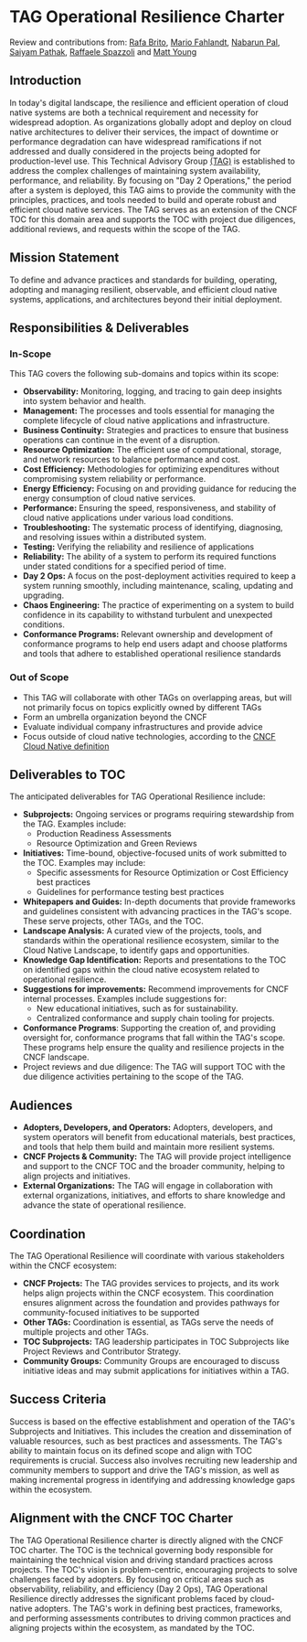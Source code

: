 # TAG Operational Resilience Charter

Review and contributions from: [Rafa Brito](https://github.com/brito-rafa), [Mario Fahlandt](https://github.com/mfahlandt), [Nabarun Pal](https://www.github.com/palnabarun), [Saiyam Pathak](https://github.com/saiyam1814), [Raffaele Spazzoli](https://github.com/raffaelespazzoli) and [Matt Young](https://github.com/halcyondude)

## Introduction

In today's digital landscape, the resilience and efficient operation of cloud native systems are both a technical requirement and necessity for widespread adoption. 
As organizations globally adopt and deploy on cloud native architectures to deliver their services, the impact of downtime or performance degradation can have widespread ramifications if not addressed and dually considered in the projects being adopted for production-level use. 
This Technical Advisory Group [(TAG)](https://github.com/cncf/toc/blob/main/governance/tag-governance.md) is established to address the complex challenges of maintaining system availability, performance, and reliability. By focusing on "Day 2 Operations," the period after a system is deployed, this TAG aims to provide the community with the principles, practices, and tools needed to build and operate robust and efficient cloud native services. The TAG serves as an extension of the CNCF TOC for this domain area and supports the TOC with project due diligences, additional reviews, and requests within the scope of the TAG.

## Mission Statement

To define and advance practices and standards for building, operating, adopting and managing resilient, observable, and efficient cloud native systems, applications, and architectures beyond their initial deployment. 

## Responsibilities & Deliverables

### In-Scope

This TAG covers the following sub-domains and topics within its scope:

* **Observability:** Monitoring, logging, and tracing to gain deep insights into system behavior and health.
* **Management:** The processes and tools essential for managing the complete lifecycle of cloud native applications and infrastructure.
* **Business Continuity:** Strategies and practices to ensure that business operations can continue in the event of a disruption.
* **Resource Optimization:** The efficient use of computational, storage, and network resources to balance performance and cost. 
* **Cost Efficiency:** Methodologies for optimizing expenditures without compromising system reliability or performance. 
* **Energy Efficiency:** Focusing on and providing guidance for reducing the energy consumption of cloud native services.
* **Performance:** Ensuring the speed, responsiveness, and stability of cloud native applications under various load conditions.
* **Troubleshooting:** The systematic process of identifying, diagnosing, and resolving issues within a distributed system.
* **Testing:** Verifying the reliability and resilience of applications
* **Reliability:** The ability of a system to perform its required functions under stated conditions for a specified period of time.
* **Day 2 Ops:** A focus on the post-deployment activities required to keep a system running smoothly, including maintenance, scaling, updating and upgrading.
* **Chaos Engineering:** The practice of experimenting on a system to build confidence in its capability to withstand turbulent and unexpected conditions.
* **Conformance Programs:** Relevant ownership and development of conformance programs to help end users adapt and choose platforms and tools that adhere to established operational resilience standards

### Out of Scope

* This TAG will collaborate with other TAGs on overlapping areas, but will not primarily focus on topics explicitly owned by different TAGs
* Form an umbrella organization beyond the CNCF
* Evaluate individual company infrastructures and provide advice
* Focus outside of cloud native technologies, according to the [CNCF Cloud Native definition](https://github.com/cncf/toc/blob/main/DEFINITION.md)


## Deliverables to TOC

The anticipated deliverables for TAG Operational Resilience include:

* **Subprojects:** Ongoing services or programs requiring stewardship from the TAG. Examples include:
  * Production Readiness Assessments
  * Resource Optimization and Green Reviews
* **Initiatives:** Time-bound, objective-focused units of work submitted to the TOC. Examples may include:
  * Specific assessments for Resource Optimization or Cost Efficiency best practices
  * Guidelines for performance testing best practices
* **Whitepapers and Guides:** In-depth documents that provide frameworks and guidelines consistent with advancing practices in the TAG's scope. These serve projects, other TAGs, and the TOC. 
* **Landscape Analysis:** A curated view of the projects, tools, and standards within the operational resilience ecosystem, similar to the Cloud Native Landscape, to identify gaps and opportunities.
* **Knowledge Gap Identification:** Reports and presentations to the TOC on identified gaps within the cloud native ecosystem related to operational resilience. 
* **Suggestions for improvements:** Recommend improvements for CNCF internal processes. Examples include suggestions for:
    * New educational initiatives, such as for sustainability.
    * Centralized conformance and supply chain tooling for projects.
* **Conformance Programs**: Supporting the creation of, and providing oversight for, conformance programs that fall within the TAG's scope. These programs help ensure the quality and resilience projects in the CNCF landscape.
* Project reviews and due diligence: The TAG will support TOC with the due diligence activities pertaining to the scope of the TAG.

## Audiences

* **Adopters, Developers, and Operators:** Adopters, developers, and system operators will benefit from educational materials, best practices, and tools that help them build and maintain more resilient systems.
* **CNCF Projects & Community:** The TAG will provide project intelligence and support to the CNCF TOC and the broader community, helping to align projects and initiatives.
* **External Organizations:** The TAG will engage in collaboration with external organizations, initiatives, and efforts to share knowledge and advance the state of operational resilience.

## Coordination

The TAG Operational Resilience will coordinate with various stakeholders within the CNCF ecosystem:

* **CNCF Projects:** The TAG provides services to projects, and its work helps align projects within the CNCF ecosystem. This coordination ensures alignment across the foundation and provides pathways for community-focused initiatives to be supported
* **Other TAGs:** Coordination is essential, as TAGs serve the needs of multiple projects and other TAGs. 
* **TOC Subprojects:** TAG leadership participates in TOC Subprojects like Project Reviews and Contributor Strategy.
* **Community Groups:** Community Groups are encouraged to discuss initiative ideas and may submit applications for initiatives within a TAG.

## Success Criteria

Success is based on the effective establishment and operation of the TAG's Subprojects and Initiatives. This includes the creation and dissemination of valuable resources, such as best practices and assessments. The TAG's ability to maintain focus on its defined scope and align with TOC requirements is crucial. Success also involves recruiting new leadership and community members to support and drive the TAG's mission, as well as making incremental progress in identifying and addressing knowledge gaps within the ecosystem. 


## Alignment with the CNCF TOC Charter
The TAG Operational Resilience charter is directly aligned with the CNCF TOC charter. The TOC is the technical governing body responsible for maintaining the technical vision and driving standard practices across projects. The TOC's vision is problem-centric, encouraging projects to solve challenges faced by adopters. By focusing on critical areas such as observability, reliability, and efficiency (Day 2 Ops), TAG Operational Resilience directly addresses the significant problems faced by cloud-native adopters. The TAG's work in defining best practices, frameworks, and performing assessments contributes to driving common practices and aligning projects within the ecosystem, as mandated by the TOC. 
